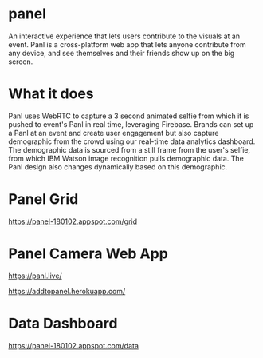 # panel

An interactive experience that lets users contribute to the visuals at an event. 
Panl is a cross-platform web app that lets anyone contribute from any device, and 
see themselves and their friends show up on the big screen.

# What it does
Panl uses WebRTC to capture a 3 second animated selfie from which it is 
pushed to event's Panl in real time, leveraging Firebase. 
Brands can set up a Panl at an event and create user engagement 
but also capture demographic from the crowd using our real-time data analytics dashboard. 
The demographic data is sourced from a still frame from the user's selfie, from which 
IBM Watson image recognition pulls demographic data. The Panl design also changes 
dynamically based on this demographic.

# Panel Grid

https://panel-180102.appspot.com/grid


# Panel Camera Web App

https://panl.live/

https://addtopanel.herokuapp.com/

# Data Dashboard

https://panel-180102.appspot.com/data
